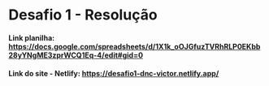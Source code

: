 # Desafio 1 - Resolução

#### Link planilha: https://docs.google.com/spreadsheets/d/1X1k_oOJGfuzTVRhRLP0EKbb28yYNgME3zprWCQ1Eq-4/edit#gid=0
#### Link do site - Netlify: https://desafio1-dnc-victor.netlify.app/
